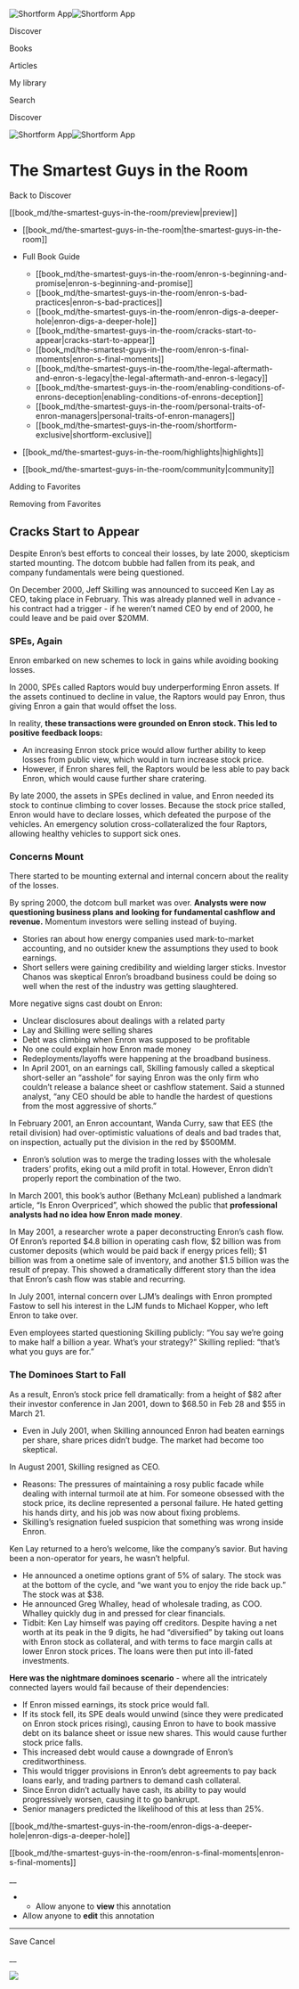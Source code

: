 ![Shortform App](/img/logo.36a2399e.svg)![Shortform App](/img/logo-dark.70c1b072.svg)

Discover

Books

Articles

My library

Search

Discover

![Shortform App](/img/logo.36a2399e.svg)![Shortform App](/img/logo-dark.70c1b072.svg)

# The Smartest Guys in the Room

Back to Discover

[[book_md/the-smartest-guys-in-the-room/preview|preview]]

  * [[book_md/the-smartest-guys-in-the-room|the-smartest-guys-in-the-room]]
  * Full Book Guide

    * [[book_md/the-smartest-guys-in-the-room/enron-s-beginning-and-promise|enron-s-beginning-and-promise]]
    * [[book_md/the-smartest-guys-in-the-room/enron-s-bad-practices|enron-s-bad-practices]]
    * [[book_md/the-smartest-guys-in-the-room/enron-digs-a-deeper-hole|enron-digs-a-deeper-hole]]
    * [[book_md/the-smartest-guys-in-the-room/cracks-start-to-appear|cracks-start-to-appear]]
    * [[book_md/the-smartest-guys-in-the-room/enron-s-final-moments|enron-s-final-moments]]
    * [[book_md/the-smartest-guys-in-the-room/the-legal-aftermath-and-enron-s-legacy|the-legal-aftermath-and-enron-s-legacy]]
    * [[book_md/the-smartest-guys-in-the-room/enabling-conditions-of-enrons-deception|enabling-conditions-of-enrons-deception]]
    * [[book_md/the-smartest-guys-in-the-room/personal-traits-of-enron-managers|personal-traits-of-enron-managers]]
    * [[book_md/the-smartest-guys-in-the-room/shortform-exclusive|shortform-exclusive]]
  * [[book_md/the-smartest-guys-in-the-room/highlights|highlights]]
  * [[book_md/the-smartest-guys-in-the-room/community|community]]



Adding to Favorites 

Removing from Favorites 

## Cracks Start to Appear

Despite Enron’s best efforts to conceal their losses, by late 2000, skepticism started mounting. The dotcom bubble had fallen from its peak, and company fundamentals were being questioned.

On December 2000, Jeff Skilling was announced to succeed Ken Lay as CEO, taking place in February. This was already planned well in advance - his contract had a trigger - if he weren’t named CEO by end of 2000, he could leave and be paid over $20MM.

### SPEs, Again

Enron embarked on new schemes to lock in gains while avoiding booking losses.

In 2000, SPEs called Raptors would buy underperforming Enron assets. If the assets continued to decline in value, the Raptors would pay Enron, thus giving Enron a gain that would offset the loss.

In reality, **these transactions were grounded on Enron stock. This led to positive feedback loops:**

  * An increasing Enron stock price would allow further ability to keep losses from public view, which would in turn increase stock price.
  * However, if Enron shares fell, the Raptors would be less able to pay back Enron, which would cause further share cratering.



By late 2000, the assets in SPEs declined in value, and Enron needed its stock to continue climbing to cover losses. Because the stock price stalled, Enron would have to declare losses, which defeated the purpose of the vehicles. An emergency solution cross-collateralized the four Raptors, allowing healthy vehicles to support sick ones.

### Concerns Mount

There started to be mounting external and internal concern about the reality of the losses.

By spring 2000, the dotcom bull market was over. **Analysts were now questioning business plans and looking for fundamental cashflow and revenue.** Momentum investors were selling instead of buying.

  * Stories ran about how energy companies used mark-to-market accounting, and no outsider knew the assumptions they used to book earnings.
  * Short sellers were gaining credibility and wielding larger sticks. Investor Chanos was skeptical Enron’s broadband business could be doing so well when the rest of the industry was getting slaughtered.



More negative signs cast doubt on Enron:

  * Unclear disclosures about dealings with a related party
  * Lay and Skilling were selling shares
  * Debt was climbing when Enron was supposed to be profitable
  * No one could explain how Enron made money
  * Redeployments/layoffs were happening at the broadband business.
  * In April 2001, on an earnings call, Skilling famously called a skeptical short-seller an “asshole” for saying Enron was the only firm who couldn’t release a balance sheet or cashflow statement. Said a stunned analyst, “any CEO should be able to handle the hardest of questions from the most aggressive of shorts.”



In February 2001, an Enron accountant, Wanda Curry, saw that EES (the retail division) had over-optimistic valuations of deals and bad trades that, on inspection, actually put the division in the red by $500MM.

  * Enron’s solution was to merge the trading losses with the wholesale traders’ profits, eking out a mild profit in total. However, Enron didn’t properly report the combination of the two.



In March 2001, this book’s author (Bethany McLean) published a landmark article, “Is Enron Overpriced”, which showed the public that **professional analysts had no idea how Enron made money**.

In May 2001, a researcher wrote a paper deconstructing Enron’s cash flow. Of Enron’s reported $4.8 billion in operating cash flow, $2 billion was from customer deposits (which would be paid back if energy prices fell); $1 billion was from a onetime sale of inventory, and another $1.5 billion was the result of prepay. This showed a dramatically different story than the idea that Enron’s cash flow was stable and recurring.

In July 2001, internal concern over LJM’s dealings with Enron prompted Fastow to sell his interest in the LJM funds to Michael Kopper, who left Enron to take over.

Even employees started questioning Skilling publicly: “You say we’re going to make half a billion a year. What’s your strategy?” Skilling replied: “that’s what you guys are for.”

### The Dominoes Start to Fall

As a result, Enron’s stock price fell dramatically: from a height of $82 after their investor conference in Jan 2001, down to $68.50 in Feb 28 and $55 in March 21.

  * Even in July 2001, when Skilling announced Enron had beaten earnings per share, share prices didn’t budge. The market had become too skeptical.



In August 2001, Skilling resigned as CEO.

  * Reasons: The pressures of maintaining a rosy public facade while dealing with internal turmoil ate at him. For someone obsessed with the stock price, its decline represented a personal failure. He hated getting his hands dirty, and his job was now about fixing problems.
  * Skilling’s resignation fueled suspicion that something was wrong inside Enron.



Ken Lay returned to a hero’s welcome, like the company’s savior. But having been a non-operator for years, he wasn’t helpful.

  * He announced a onetime options grant of 5% of salary. The stock was at the bottom of the cycle, and “we want you to enjoy the ride back up.” The stock was at $38.
  * He announced Greg Whalley, head of wholesale trading, as COO. Whalley quickly dug in and pressed for clear financials.
  * Tidbit: Ken Lay himself was paying off creditors. Despite having a net worth at its peak in the 9 digits, he had “diversified” by taking out loans with Enron stock as collateral, and with terms to face margin calls at lower Enron stock prices. The loans were then put into ill-fated investments.



**Here was the nightmare dominoes scenario** \- where all the intricately connected layers would fail because of their dependencies:

  * If Enron missed earnings, its stock price would fall.
  * If its stock fell, its SPE deals would unwind (since they were predicated on Enron stock prices rising), causing Enron to have to book massive debt on its balance sheet or issue new shares. This would cause further stock price falls.
  * This increased debt would cause a downgrade of Enron’s creditworthiness.
  * This would trigger provisions in Enron’s debt agreements to pay back loans early, and trading partners to demand cash collateral.
  * Since Enron didn’t actually have cash, its ability to pay would progressively worsen, causing it to go bankrupt.
  * Senior managers predicted the likelihood of this at less than 25%.



[[book_md/the-smartest-guys-in-the-room/enron-digs-a-deeper-hole|enron-digs-a-deeper-hole]]

[[book_md/the-smartest-guys-in-the-room/enron-s-final-moments|enron-s-final-moments]]

__

  *   * Allow anyone to **view** this annotation
  * Allow anyone to **edit** this annotation



* * *

Save Cancel

__




![](https://bat.bing.com/action/0?ti=56018282&Ver=2&mid=f453647f-aeec-4f49-b18c-3475c98e44fc&sid=1711133063fa11eebdec89a8b8ae3bbc&vid=171147a063fa11eea7440fcfeb230d96&vids=0&msclkid=N&pi=0&lg=en-US&sw=800&sh=600&sc=24&nwd=1&tl=Shortform%20%7C%20The%20Smartest%20Guys%20in%20the%20Room&p=https%3A%2F%2Fwww.shortform.com%2Fapp%2Fbook%2Fthe-smartest-guys-in-the-room%2Fcracks-start-to-appear&r=&lt=406&evt=pageLoad&sv=1&rn=496394)
